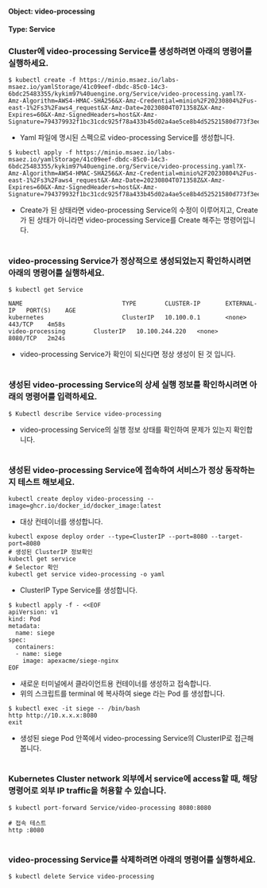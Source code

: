 
#### Object: video-processing
#### Type: Service

### Cluster에 video-processing Service를 생성하려면 아래의 명령어를 실행하세요.

```
$ kubectl create -f https://minio.msaez.io/labs-msaez.io/yamlStorage/41c09eef-dbdc-85c0-14c3-6bdc25483355/kykim97%40uengine.org/Service/video-processing.yaml?X-Amz-Algorithm=AWS4-HMAC-SHA256&X-Amz-Credential=minio%2F20230804%2Fus-east-1%2Fs3%2Faws4_request&X-Amz-Date=20230804T071358Z&X-Amz-Expires=60&X-Amz-SignedHeaders=host&X-Amz-Signature=794379932f1bc31cdc925f78a433b45d02a4ae5ce8b4d52521580d773f3ee237
```
- Yaml 파일에 명시된 스펙으로 video-processing Service를 생성합니다.  

```
$ kubectl apply -f https://minio.msaez.io/labs-msaez.io/yamlStorage/41c09eef-dbdc-85c0-14c3-6bdc25483355/kykim97%40uengine.org/Service/video-processing.yaml?X-Amz-Algorithm=AWS4-HMAC-SHA256&X-Amz-Credential=minio%2F20230804%2Fus-east-1%2Fs3%2Faws4_request&X-Amz-Date=20230804T071358Z&X-Amz-Expires=60&X-Amz-SignedHeaders=host&X-Amz-Signature=794379932f1bc31cdc925f78a433b45d02a4ae5ce8b4d52521580d773f3ee237
```
- Create가 된 상태라면 video-processing Service의 수정이 이루어지고, Create가 된 상태가 아니라면 video-processing Service를 Create 해주는 명령어입니다.
#

### video-processing Service가 정상적으로 생성되었는지 확인하시려면 아래의 명령어를 실행하세요.

```
$ kubectl get Service

NAME                            TYPE        CLUSTER-IP       EXTERNAL-IP   PORT(S)    AGE
kubernetes                      ClusterIP   10.100.0.1       <none>        443/TCP    4m58s
video-processing        ClusterIP   10.100.244.220   <none>        8080/TCP   2m24s

```
- video-processing Service가 확인이 되신다면 정상 생성이 된 것 입니다.
#

### 생성된 video-processing Service의 상세 실행 정보를 확인하시려면 아래의 명령어를 입력하세요.

```
$ Kubectl describe Service video-processing
```
- video-processing Service의 실행 정보 상태를 확인하여 문제가 있는지 확인합니다.
#

### 생성된 video-processing Service에 접속하여 서비스가 정상 동작하는지 테스트 해보세요.

```
kubectl create deploy video-processing --image=ghcr.io/docker_id/docker_image:latest
```
- 대상 컨테이너를 생성합니다.  

```
kubectl expose deploy order --type=ClusterIP --port=8080 --target-port=8080
# 생성된 ClusterIP 정보확인
kubectl get service 
# Selector 확인
kubectl get service video-processing -o yaml
```
- ClusterIP Type Service를 생성합니다.

```
$ kubectl apply -f - <<EOF
apiVersion: v1
kind: Pod
metadata:
  name: siege
spec:
  containers:
  - name: siege
    image: apexacme/siege-nginx
EOF
```
- 새로운 터미널에서 클라이언트용 컨테이너를 생성하고 접속합니다.
- 위의 스크립트를 terminal 에 복사하여 siege 라는 Pod 를 생성합니다.  

```
$ kubectl exec -it siege -- /bin/bash
http http://10.x.x.x:8080
exit
```
- 생성된 siege Pod 안쪽에서 video-processing Service의 ClusterIP로 접근해봅니다.
#

### Kubernetes Cluster network 외부에서 service에 access할 때, 해당 명령어로 외부 IP traffic을 허용할 수 있습니다.

```
$ kubectl port-forward Service/video-processing 8080:8080

# 접속 테스트
http :8080
```
#

### video-processing Service를 삭제하려면 아래의 명령어를 실행하세요.

```
$ kubectl delete Service video-processing
```
#


